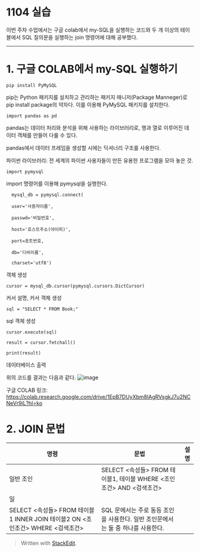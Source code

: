 # 1104 실습

이번 주차 수업에서는 구글 colab에서 my-SQL을 실행하는  코드와 두 개 이상의 테이블에서 SQL 질의문을 실행하는 join 명령어에 대해 공부했다.

---
# 1. 구글 COLAB에서 my-SQL 실행하기

 

    pip install PyMySQL
    
 pip는 Python 패키지를 설치하고 관리하는 패키지 매니저(Package Manneger)로 pip install package의 약자다. 이를 이용해 PyMySQL 패키지를 설치한다.
  

    import pandas as pd
    
pandas는 데이터 처리와 분석을 위해 사용하는 라이브러리로, 행과 열로 이루어진 데이터 객체를 만들어 다룰 수 있다.

pandas에서 데이터 프레임을 생성할 시에는 딕셔너리 구조를 사용한다. 

파이썬 라이브러리: 전 세계의 파이썬 사용자들이 만든 유용한 프로그램을 모아 놓은 것.

    import pymysql
    
import 명령어를 이용해 pymysql을 실행한다.
  

      mysql_db = pymysql.connect(
        
      user='사용자이름',
        
      passwd='비밀번호',
        
      host='호스트주소(아이피)',
        
      port=포트번호,
        
      db='디비이름',
        
      charset='utf8')

객체 생성

    cursor = mysql_db.cursor(pymysql.cursors.DictCursor)

커서 설명, 커서 객체 생성


    sql = "SELECT * FROM Book;"

sql 객체 생성


    cursor.execute(sql)
    
    result = cursor.fetchall()
    
    print(result)
   
   데이터베이스 출력

위의 코드를 결과는 다음과 같다.
![image](https://user-images.githubusercontent.com/114793024/200758924-02a3740e-800e-4ec1-ade1-587e72fb526d.png)

구글 COLAB 링크: 
https://colab.research.google.com/drive/1EpB7DUyXbm8IAgRVsgkJ7u2NCNeVr9iL?hl=ko


# 2. JOIN 문법

| 명령 | 문법 |  설명  |
|--|--|--|
| 일반 조인 | SELECT <속성들> FROM 테이블1, 테이블 WHERE <조인조건> AND <검색조건> 
| 일
SELECT <속성들> FROM 테이블1 INNER JOIN 테이블2 ON <조인조건> WHERE <검색조건>  |  SQL 문에서는 주로 동등 조인을 사용한다. 일반 조인문에서는 둘 중 하나를 사용한다.





> Written with [StackEdit](https://stackedit.io/).




<!--stackedit_data:
eyJoaXN0b3J5IjpbLTU1MzQ1NTMxNiw3ODM3NzU4NzcsNjEwNT
kwMjMzLDExNzk2MTA5MTcsOTYzMzI2Njc2LC0xNTI0MDMyNjY2
XX0=
-->